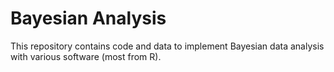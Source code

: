 # Bayesian Analysis

This repository contains code and data to implement Bayesian data analysis with various software (most from R).
